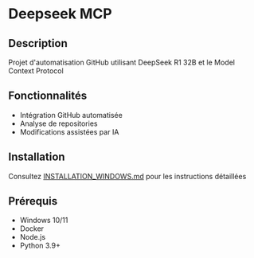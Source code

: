 # Deepseek MCP

## Description
Projet d'automatisation GitHub utilisant DeepSeek R1 32B et le Model Context Protocol

## Fonctionnalités
- Intégration GitHub automatisée
- Analyse de repositories
- Modifications assistées par IA

## Installation
Consultez [INSTALLATION_WINDOWS.md](INSTALLATION_WINDOWS.md) pour les instructions détaillées

## Prérequis
- Windows 10/11
- Docker
- Node.js
- Python 3.9+